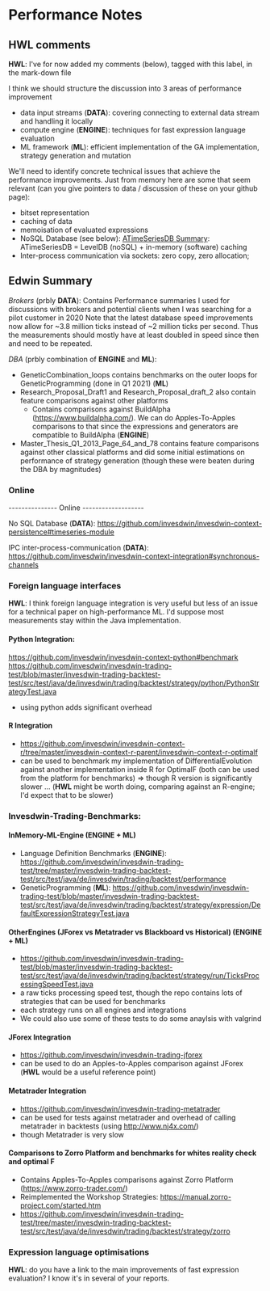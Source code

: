 # Performance Notes

## HWL comments

**HWL**: I've for now added my comments (below), tagged with this label, in the mark-down file

I think we should structure the discussion into 3 areas of performance improvement
- data input streams (**DATA**): covering connecting to external data stream and handling it locally
- compute engine (**ENGINE**): techniques for fast expression language evaluation
- ML framework (**ML**): efficient implementation of the GA implementation, strategy generation and mutation

We'll need to identify concrete technical issues that achieve the performance improvements. Just from
memory here are some that seem relevant (can you give pointers to data / discussion of these on your github page):
- bitset representation
- caching of data
- memoisation of evaluated expressions
- NoSQL Database (see below): [ATimeSeriesDB Summary](https://github.com/invesdwin/invesdwin-context-persistence#timeseries-module): ATimeSeriesDB = LevelDB (noSQL) + in-memory (software) caching
- Inter-process communication via sockets: zero copy, zero allocation; 

## Edwin Summary

*Brokers* (prbly **DATA**):
Contains Performance summaries I used for discussions with brokers and potential clients when I was searching for a pilot customer in 2020
Note that the latest database speed improvements now allow for ~3.8 million ticks instead of ~2 million ticks per second. 
Thus the measurements should mostly have at least doubled in speed since then and need to be repeated.

*DBA* (prbly combination of **ENGINE** and **ML**):
- GeneticCombination_loops contains benchmarks on the outer loops for GeneticProgramming (done in Q1 2021) (**ML**)
- Research_Proposal_Draft1 and Research_Proposal_draft_2 also contain feature comparisons against other platforms
  - Contains comparisons against BuildAlpha (https://www.buildalpha.com/). We can do Apples-To-Apples comparisons to that 
   since the expressions and generators are compatible to BuildAlpha (**ENGINE**)
- Master_Thesis_Q1_2013_Page_64_and_78 contains feature comparisons against other classical platforms 
  and did some initial estimations on performance of strategy generation (though these were beaten during the DBA by magnitudes)

### Online

--------------- Online -------------------

No SQL Database (**DATA**):
https://github.com/invesdwin/invesdwin-context-persistence#timeseries-module

IPC inter-process-communication (**DATA**):
https://github.com/invesdwin/invesdwin-context-integration#synchronous-channels

### Foreign language interfaces

**HWL**: I think foreign language integration is very useful but less of an issue for
a technical paper on high-performance ML. I'd suppose most measurements stay within the Java implementation.

#### Python Integration:
https://github.com/invesdwin/invesdwin-context-python#benchmark
https://github.com/invesdwin/invesdwin-trading-test/blob/master/invesdwin-trading-backtest-test/src/test/java/de/invesdwin/trading/backtest/strategy/python/PythonStrategyTest.java
- using python adds significant overhead

#### R Integration
- https://github.com/invesdwin/invesdwin-context-r/tree/master/invesdwin-context-r-parent/invesdwin-context-r-optimalf
- can be used to benchmark my implementation of DifferentialEvolution against another implementation inside R for OptimalF (both can be used from the platform for benchmarks)
  => though R version is significantly slower ...
  (**HWL** might be worth doing, comparing against an R-engine; I'd expect that to be slower)
  
### Invesdwin-Trading-Benchmarks:

#### InMemory-ML-Engine (**ENGINE** + **ML**)
- Language Definition Benchmarks (**ENGINE**): https://github.com/invesdwin/invesdwin-trading-test/tree/master/invesdwin-trading-backtest-test/src/test/java/de/invesdwin/trading/backtest/performance
- GeneticProgramming (**ML**): https://github.com/invesdwin/invesdwin-trading-test/blob/master/invesdwin-trading-backtest-test/src/test/java/de/invesdwin/trading/backtest/strategy/expression/DefaultExpressionStrategyTest.java

#### OtherEngines (JForex vs Metatrader vs Blackboard vs Historical)  (**ENGINE** + **ML**)
- https://github.com/invesdwin/invesdwin-trading-test/blob/master/invesdwin-trading-backtest-test/src/test/java/de/invesdwin/trading/backtest/strategy/run/TicksProcessingSpeedTest.java
- a raw ticks processing speed test, though the repo contains lots of strategies that can be used for benchmarks
- each strategy runs on all engines and integrations
- We could also use some of these tests to do some anaylsis with valgrind

#### JForex Integration
- https://github.com/invesdwin/invesdwin-trading-jforex
- can be used to do an Apples-to-Apples comparison against JForex (**HWL** would be  a useful reference point)

#### Metatrader Integration
- https://github.com/invesdwin/invesdwin-trading-metatrader
- can be used for tests against metatrader and overhead of calling metatrader in backtests (using http://www.nj4x.com/)
- though Metatrader is very slow

#### Comparisons to Zorro Platform and benchmarks for whites reality check and optimal F
- Contains Apples-To-Apples comparisons against Zorro Platform (https://www.zorro-trader.com/)
- Reimplemented the Workshop Strategies: https://manual.zorro-project.com/started.htm
- https://github.com/invesdwin/invesdwin-trading-test/tree/master/invesdwin-trading-backtest-test/src/test/java/de/invesdwin/trading/backtest/strategy/zorro


### Expression language optimisations

**HWL**: do you have a link to the main improvements of fast expression evaluation? I know it's in several of your reports.
